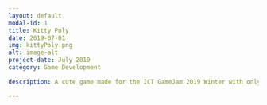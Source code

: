 ```yaml
---
layout: default
modal-id: 1
title: Kitty Poly
date: 2019-07-01
img: kittyPoly.png
alt: image-alt
project-date: July 2019
category: Game Development

description: A cute game made for the ICT GameJam 2019 Winter with only 48 hours to work on it. The theme was "Start with nothing". Created in a two person team with my task doing all the visuals and 3D Modeling. You play as a mischeavious cat who starts collecting things into a ball. <a href="https://ramilhinshaw.itch.io/kitty-poly">Play Here</a>.

---
```


